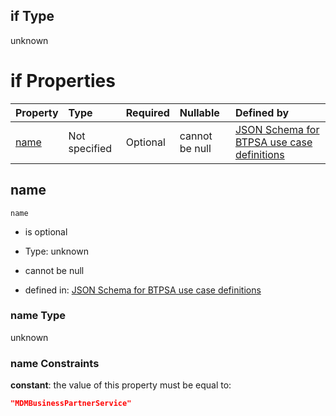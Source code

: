 ## if Type

unknown

# if Properties

| Property      | Type          | Required | Nullable       | Defined by                                                                                                                                                                                                        |
| :------------ | :------------ | :------- | :------------- | :---------------------------------------------------------------------------------------------------------------------------------------------------------------------------------------------------------------- |
| [name](#name) | Not specified | Optional | cannot be null | [JSON Schema for BTPSA use case definitions](btpsa-usecase-properties-services-items-allof-1-then-allof-60-if-properties-name.md "undefined#/properties/services/items/allOf/1/then/allOf/60/if/properties/name") |

## name



`name`

*   is optional

*   Type: unknown

*   cannot be null

*   defined in: [JSON Schema for BTPSA use case definitions](btpsa-usecase-properties-services-items-allof-1-then-allof-60-if-properties-name.md "undefined#/properties/services/items/allOf/1/then/allOf/60/if/properties/name")

### name Type

unknown

### name Constraints

**constant**: the value of this property must be equal to:

```json
"MDMBusinessPartnerService"
```
